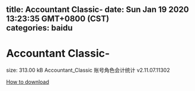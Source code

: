
title: Accountant Classic-
date: Sun Jan 19 2020 13:23:35 GMT+0800 (CST)    
categories: baidu
---

# Accountant Classic-
size: 313.00 kB
 Accountant_Classic 账号角色会计统计 v2.11.07.11302
 

[How to download](https://bpcam.bemobtrk.com/go/2ceec3aa-1ca2-46d6-b9ff-aaa5c184517c?jno=818)